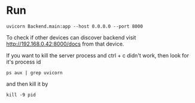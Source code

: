 #  Run
    uvicorn Backend.main:app --host 0.0.0.0 --port 8000

To check if other devices can discover backend visit http://192.168.0.42:8000/docs from that device.

If you want to kill the server process and ctrl + c didn't work, then look for it's process id

    ps aux | grep uvicorn

and then kill it by

    kill -9 pid